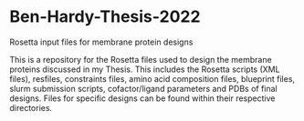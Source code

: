 # Ben-Hardy-Thesis-2022
Rosetta input files for membrane protein designs 

This is a repository for the Rosetta files used to design the membrane proteins discussed in my Thesis. This includes the Rosetta scripts (XML files), resfiles, constraints files, amino acid composition files, blueprint files, slurm submission scripts, cofactor/ligand parameters and PDBs of final designs. Files for specific designs can be found within their respective directories. 
